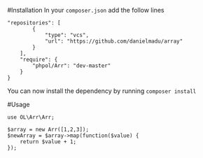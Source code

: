 #Installation
In your `composer.json` add the follow lines

	"repositories": [
	        {
	            "type": "vcs",
	            "url": "https://github.com/danielmadu/array"
	        }
	    ],
	    "require": {
	        "phpol/Arr": "dev-master"
	    }
	}

You can now install the dependency by running `composer install`

#Usage

	use OL\Arr\Arr;

	$array = new Arr([1,2,3]);
	$newArray = $array->map(function($value) {
		return $value + 1;
	});
